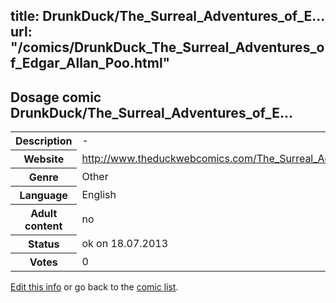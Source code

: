 title: DrunkDuck/The_Surreal_Adventures_of_E...
url: "/comics/DrunkDuck_The_Surreal_Adventures_of_Edgar_Allan_Poo.html"
---
Dosage comic DrunkDuck/The_Surreal_Adventures_of_E...
-----------------------------------------

<p id="msg"></p>
<script type="text/javascript">
if (window.location.search === '?edit_info_mail=sent_ok') {
  var elem = document.getElementById("msg");
  elem.innerHTML = 'Edited information sucessfully sent for review, which is usually done daily. Thanks!';
  elem.className = 'ok';
}
</script>
<table class="comicinfo">
<tr>
<th>Description</th><td>-</td>
</tr>
<tr>
<th>Website</th><td><a href="http://www.theduckwebcomics.com/The_Surreal_Adventures_of_Edgar_Allan_Poo/">http://www.theduckwebcomics.com/The_Surreal_Adventures_of_Edgar_Allan_Poo/</a></td>
</tr>
<tr>
<th>Genre</th><td>Other</td>
</tr>
<tr>
<th>Language</th><td>English</td>
</tr>
<tr>
<th>Adult content</th><td>no</td>
</tr>
<tr>
<th>Status</th><td>ok on 18.07.2013</td>
</tr>
<tr>
<th>Votes</th><td>0</td>
</tr>
</table>

[Edit this info](DrunkDuck_The_Surreal_Adventures_of_Edgar_Allan_Poo_edit.html) or go back to the [comic list](../comic-index.html).
